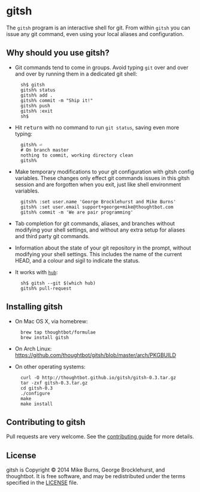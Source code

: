 # gitsh

The `gitsh` program is an interactive shell for git. From within `gitsh` you can
issue any git command, even using your local aliases and configuration.

## Why should you use gitsh?

* Git commands tend to come in groups. Avoid typing `git` over and over and over
  by running them in a dedicated git shell:

        sh$ gitsh
        gitsh% status
        gitsh% add .
        gitsh% commit -m "Ship it!"
        gitsh% push
        gitsh% :exit
        sh$

* Hit <kbd>return</kbd> with no command to run `git status`, saving even more
  typing:

        gitsh% ⏎
        # On branch master
        nothing to commit, working directory clean
        gitsh% 

* Make temporary modifications to your git configuration with gitsh config
  variables. These changes only effect git commands issues in this gitsh
  session and are forgotten when you exit, just like shell environment
  variables.

        gitsh% :set user.name 'George Brocklehurst and Mike Burns'
        gitsh% :set user.email support+george+mike@thoughtbot.com
        gitsh% commit -m 'We are pair programming'

* Tab completion for git commands, aliases, and branches without modifying your
  shell settings, and without any extra setup for aliases and third party
  git commands.

* Information about the state of your git repository in the prompt, without
  modifying your shell settings. This includes the name of the current HEAD, and
  a colour and sigil to indicate the status.

* It works with [`hub`][hub]:

        sh$ gitsh --git $(which hub)
        gitsh% pull-request

## Installing gitsh

* On Mac OS X, via homebrew:

        brew tap thoughtbot/formulae
        brew install gitsh

* On Arch Linux: https://github.com/thoughtbot/gitsh/blob/master/arch/PKGBUILD

* On other operating systems:

        curl -O http://thoughtbot.github.io/gitsh/gitsh-0.3.tar.gz
        tar -zxf gitsh-0.3.tar.gz
        cd gitsh-0.3
        ./configure
        make
        make install

## Contributing to gitsh

Pull requests are very welcome. See the [contributing guide][CONTRIBUTING] for
more details.

## License

gitsh is Copyright © 2014 Mike Burns, George Brocklehurst, and thoughtbot. It is
free software, and may be redistributed under the terms specified in the
[LICENSE][LICENSE] file.

[hub]: http://hub.github.com/
[CONTRIBUTING]: https://github.com/thoughtbot/gitsh/blob/master/CONTRIBUTING.md
[LICENSE]: https://github.com/thoughtbot/gitsh/blob/master/LICENSE
